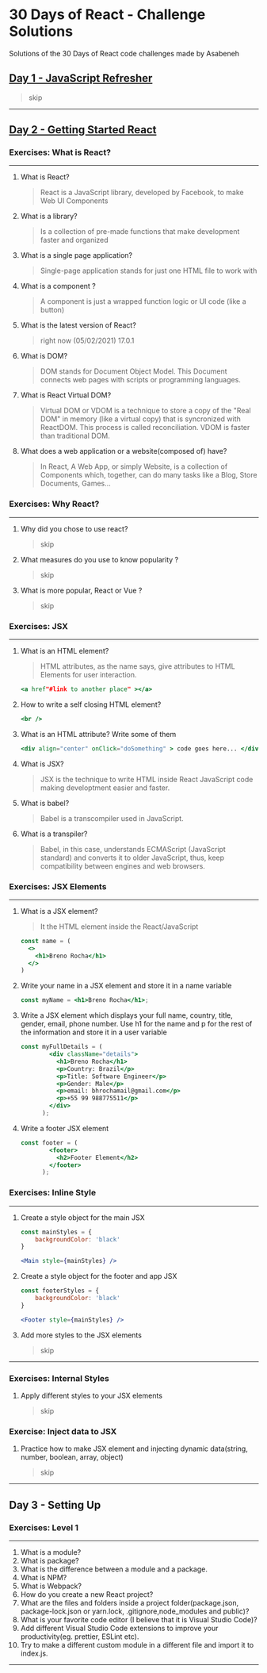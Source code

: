 # 30 Days of React - Challenge Solutions

Solutions of the 30 Days of React code challenges made by Asabeneh 

## [Day 1 - JavaScript Refresher](https://github.com/Asabeneh/30-Days-Of-React/blob/master/01_Day_JavaScript_Refresher/01_javascript_refresher.md)

> skip

---

## [Day 2 - Getting Started React](https://github.com/Asabeneh/30-Days-Of-React/blob/master/02_Day_Introduction_to_React/02_introduction_to_react.md)

### **Exercises: What is React?**

---

1. What is React?

    > React is a JavaScript library, developed by Facebook, to make Web UI Components

2. What is a library?

    > Is a collection of pre-made functions that make development faster and organized

3. What is a single page application?

    > Single-page application stands for just one HTML file to work with

4. What is a component ?

    > A component is just a wrapped function logic or UI code (like a button)

5. What is the latest version of React?

    > right now (05/02/2021) 17.0.1

6. What is DOM?

    > DOM stands for Document Object Model. This Document connects web pages with scripts or programming languages.

7. What is React Virtual DOM?

    > Virtual DOM or VDOM is a technique to store a copy of the "Real DOM" in memory (like a virtual copy) that is syncronized with ReactDOM. This process is called reconciliation. VDOM is faster than traditional DOM.

8. What does a web application or a website(composed of) have?

    > In React, A Web App, or simply Website, is a collection of Components which, together, can do many tasks like a Blog, Store Documents, Games...

### **Exercises: Why React?**

---

1. Why did you chose to use react?

    > skip

2. What measures do you use to know popularity ?

    > skip

3. What is more popular, React or Vue ?

    > skip

### **Exercises: JSX**

---

1. What is an HTML element?

    > HTML attributes, as the name says, give attributes to HTML Elements for user interaction.

    ```jsx
    <a href"#link to another place" ></a>
    ```

2. How to write a self closing HTML element?

    ```jsx
    <br />
    ```

3. What is an HTML attribute? Write some of them

    ```jsx
    <div align="center" onClick="doSomething" > code goes here... </div>
    ```

4. What is JSX?

    > JSX is the technique to write HTML inside React JavaScript code making developtment easier and faster.

5. What is babel?

    > Babel is a transcompiler used in JavaScript.

6. What is a transpiler?

    > Babel, in this case, understands ECMAScript (JavaScript standard) and converts it to older JavaScript, thus, keep compatibility between engines and web browsers.

### **Exercises: JSX Elements**

---

1. What is a JSX element?

    > It the HTML element inside the React/JavaScript

    ```jsx
    const name = (
      <>
        <h1>Breno Rocha</h1>
      </>
    )
    ```

2. Write your name in a JSX element and store it in a name variable

    ```jsx
    const myName = <h1>Breno Rocha</h1>;
    ```

3. Write a JSX element which displays your full name, country, title, gender, email, phone number. Use h1 for the name and p for the rest of the information and store it in a user variable

    ```jsx
    const myFullDetails = (
            <div className="details">
              <h1>Breno Rocha</h1>
              <p>Country: Brazil</p>
              <p>Title: Software Engineer</p>
              <p>Gender: Male</p>
              <p>email: bhrochamail@gmail.com</p>
              <p>+55 99 988775511</p>
            </div>
          );
    ```

4. Write a footer JSX element

    ```jsx
    const footer = (
            <footer>
              <h2>Footer Element</h2>
            </footer>
          );
    ```

### **Exercises: Inline Style**

---

1. Create a style object for the main JSX

    ```jsx
    const mainStyles = {
    	backgroundColor: 'black'
    }

    <Main style={mainStyles} />
    ```

2. Create a style object for the footer and app JSX

    ```jsx
    const footerStyles = {
    	backgroundColor: 'black'
    }

    <Footer style={mainStyles} />
    ```

3. Add more styles to the JSX elements

    > skip

---

### **Exercises: Internal Styles**

1. Apply different styles to your JSX elements

    > skip

### **Exercise: Inject data to JSX**

1. Practice how to make JSX element and injecting dynamic data(string, number, boolean, array, object)

    > skip

---

## Day 3 - Setting Up

### **Exercises: Level 1**

---

1. What is a module?
2. What is package?
3. What is the difference between a module and a package.
4. What is NPM?
5. What is Webpack?
6. How do you create a new React project?
7. What are the files and folders inside a project folder(package.json, package-lock.json or yarn.lock, .gitignore,node_modules and public)?
8. What is your favorite code editor (I believe that it is Visual Studio Code)?
9. Add different Visual Studio Code extensions to improve your productivity(eg. prettier, ESLint etc).
10. Try to make a different custom module in a different file and import it to index.js.

---
